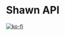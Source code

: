 # Shawn API

[![ko-fi](https://ko-fi.com/img/githubbutton_sm.svg)](https://ko-fi.com/K3K7NNOUK)

<!-- ko-fi colors -->
<!-- #FF5E5B -->
<!-- #13C3FF -->
<!-- #FBAA19 -->
<!-- #434B57 -->
